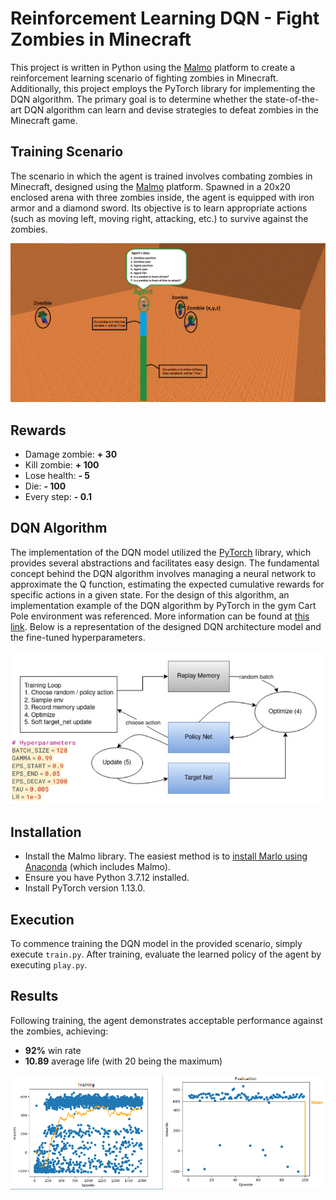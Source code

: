 # Reinforcement Learning DQN - Fight Zombies in Minecraft

This project is written in Python using the [Malmo](https://github.com/microsoft/malmo/tree/master) platform to create 
a reinforcement learning scenario of fighting zombies in Minecraft. Additionally, this project employs the PyTorch library 
for implementing the DQN algorithm. The primary goal is to determine whether the state-of-the-art DQN algorithm can learn 
and devise strategies to defeat zombies in the Minecraft game.

## Training Scenario
The scenario in which the agent is trained involves combating zombies in Minecraft, designed using the 
[Malmo](https://github.com/microsoft/malmo/tree/master) platform. Spawned in a 20x20 enclosed arena with three zombies 
inside, the agent is equipped with iron armor and a diamond sword. Its objective is to learn appropriate actions 
(such as moving left, moving right, attacking, etc.) to survive against the zombies.

![Scenario.png](MyResults%2FScenario.png "Scenario")

## Rewards
* Damage zombie: **+ 30**
* Kill zombie: **+ 100**
* Lose health: **- 5**
* Die: **- 100**
* Every step: **- 0.1**

## DQN Algorithm
The implementation of the DQN model utilized the [PyTorch](https://pytorch.org/) library, which provides several abstractions and facilitates easy design. The fundamental concept behind the DQN algorithm involves managing a neural network to approximate the Q function, estimating the expected cumulative rewards for specific actions in a given state. For the design of this algorithm, an implementation example of the DQN algorithm by PyTorch in the gym Cart Pole environment was referenced. More information can be found at [this link](https://pytorch.org/tutorials/intermediate/reinforcement_q_learning.html). Below is a representation of the designed DQN architecture model and the fine-tuned hyperparameters.

![DQN.png](MyResults%2FDQN.png "DQN")

## Installation
* Install the Malmo library. The easiest method is to [install Marlo using Anaconda](https://marlo.readthedocs.io/en/latest/installation.html) (which includes Malmo).
* Ensure you have Python 3.7.12 installed.
* Install PyTorch version 1.13.0.

## Execution
To commence training the DQN model in the provided scenario, simply execute `train.py`. After training, evaluate the learned policy of the agent by executing `play.py`.

## Results
Following training, the agent demonstrates acceptable performance against the zombies, achieving:
* **92%** win rate
* **10.89** average life (with 20 being the maximum)

![Results.png](MyResults%2FResults.png "Results")

